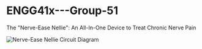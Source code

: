 # ENGG41x---Group-51

The "Nerve-Ease Nellie": An All-In-One Device to Treat Chronic Nerve Pain

![Nerve-Ease Nellie Circuit Diagram](https://github.com/user-attachments/assets/5c7eabd7-41b4-4f4c-8904-7dc00ca3bad1)
